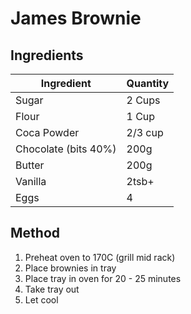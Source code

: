 # James Brownie

## Ingredients

| Ingredient        | Quantity |
| ----------------- | -------- |
| Sugar             | 2 Cups   |
| Flour                 | 1 Cup    |
| Coca Powder           | 2/3 cup  |
| Chocolate (bits 40%)  | 200g     |
| Butter            | 200g     |
| Vanilla           | 2tsb+    |
| Eggs              | 4        |

## Method

1. Preheat oven to 170C (grill mid rack)
2. Place brownies in tray
3. Place tray in oven for 20 - 25 minutes
4. Take tray out
5. Let cool

